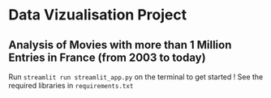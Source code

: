 # Data Vizualisation Project
## Analysis of Movies with more than 1 Million Entries in France (from 2003 to today)

Run `streamlit run streamlit_app.py` on the terminal to get started !
See the required libraries in `requirements.txt`